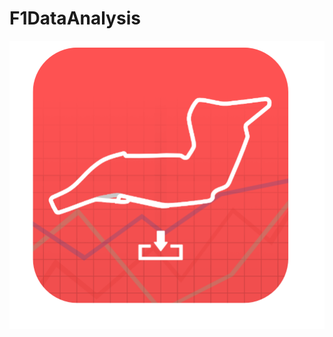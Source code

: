 # F1DataAnalysis


[logo]: src/common/images/icon.png "F1 Data Analysis"

<p align="center">
  <img src = src/common/images/icon.png />
</p>
